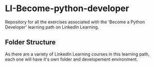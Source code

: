 # LI-Become-python-developer
Repository for all the exercises associated with the 'Become a Python Developer' learning path on LinkedIn Learning. 

## Folder Structure
As there are a variety of LinkedIn Learning courses in this learning path, each one will have it's own folder and developement environment. 